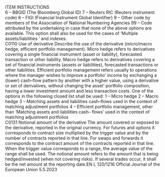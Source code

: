  
ITEM  INSTRUCTIONS  
6 – BBGID (The Bloomberg Global ID) 
7 – Reuters RIC (Reuters instrument code) 
8 – FIGI (Financial Instrument Global Identifier) 
9 – Other code by members of the Association of National Numbering Agencies 
99 – Code attributed by the undertaking in case that none of the above options are 
available. This option shall also be used for the cases of ‘Multiple assets/liabilities ’ and 
indexes.  
C0110  Use of derivative  Describe the use of the derivative (micro/macro hedge, efficient portfolio management). 
Micro hedge refers to derivatives covering a single financial instrument (asset or 
liability), forecasted transaction or other liability. 
Macro hedge refers to derivatives covering a set of financial instruments (assets or 
liabilities), forecasted transactions or other liabilities. 
Efficient portfolio management refers usually to operations where the manager wishes 
to improve a portfolio’ income by exchanging a (lower) cash–flow pattern by another 
with a higher value, using a derivative or set of derivatives, without changing the asset’ 
portfolio composition, having a lower investment amount and less transaction costs. 
One of the options in the following closed list shall be used: 
1 – Micro hedge 
2 – Macro hedge 
3 – Matching assets and liabilities cash–flows used in the context of matching 
adjustment portfolios 
4 – Efficient portfolio management, other than ‘Matching assets and liabilities cash– 
flows’ used in the context of matching adjustment portfolios  
C0131  Notional amount of the 
derivative  The amount covered or exposed to the derivative, reported in the original currency. 
For futures and options it corresponds to contract size multiplied by the trigger value 
and by the number of contracts reported in that line. For swaps and forwards it 
corresponds to the contract amount of the contracts reported in that line. When the 
trigger value corresponds to a range, the average value of the range shall be used. 
The notional amount refers to the amount that is being hedged/invested (when not 
covering risks). If several trades occur, it shall be the net amount at the reporting date.EN  L 120/1216 Official Journal of the European Union 5.5.2023